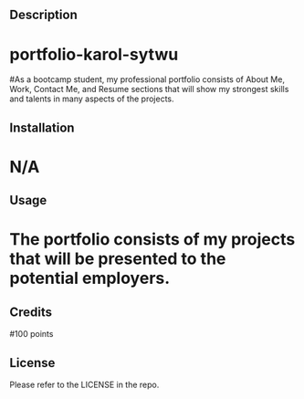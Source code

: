 ## Description 

# portfolio-karol-sytwu

#As a bootcamp student, my professional portfolio consists of About Me, Work, Contact Me, and Resume sections that will show my strongest skills and talents in many aspects of the projects.

## Installation

# N/A

## Usage 

# The portfolio consists of my projects that will be presented to the potential employers.

## Credits

#100 points

## License

Please refer to the LICENSE in the repo.

